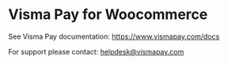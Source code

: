 # Visma Pay for Woocommerce

See Visma Pay documentation: https://www.vismapay.com/docs

For support please contact: helpdesk@vismapay.com

